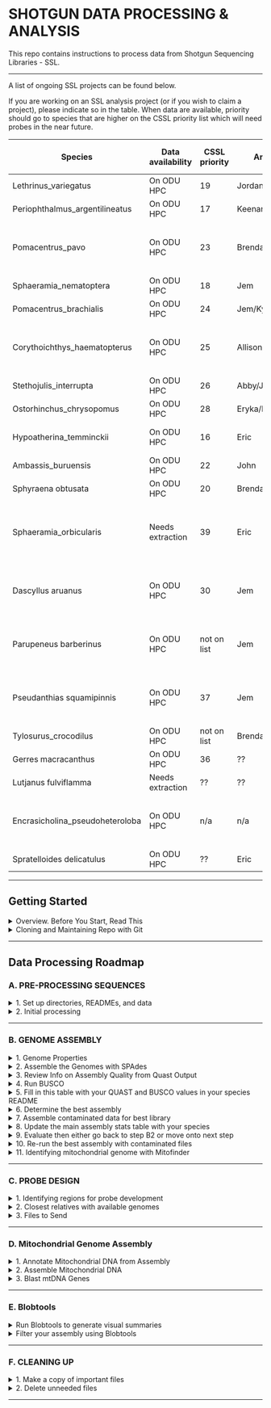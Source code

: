 # SHOTGUN DATA PROCESSING & ANALYSIS

This repo contains instructions to process data from Shotgun Sequencing Libraries - SSL. 

---

A list of ongoing SSL projects can be found below. 

If you are working on an SSL analysis project (or if you wish to claim a project), please indicate so in the table. When data are available, priority should go to species that are higher on the CSSL priority list which will need probes in the near future.

|Species | Data availability | CSSL priority | Analysis lead | Analysis status / notes |
| --- | --- | --- | --- | --- |
|Lethrinus_variegatus | On ODU HPC | 19 | Jordan/Chris/Brendan | probe dev complete |
|Periophthalmus_argentilineatus | On ODU HPC | 17 | Keenan/Chris/Brendan | probe dev complete |
|Pomacentrus_pavo | On ODU HPC | 23 | Brendan | Assembly complete, John assigned to probe dev |
|Sphaeramia_nematoptera | On ODU HPC | 18 | Jem | Probe dev't complete |
|Pomacentrus_brachialis | On ODU HPC | 24 | Jem/Kyra | Probe dev't complete |
|Corythoichthys_haematopterus | On ODU HPC | 25 | Allison/John | Probe dev't complete - also have a Genbank genome |
|Stethojulis_interrupta | On ODU HPC | 26 |Abby/John | Probe dev't complete  |
|Ostorhinchus_chrysopomus | On ODU HPC | 28 | Eryka/Eric | Probe dev't complete  |
|Hypoatherina_temminckii | On ODU HPC | 16 | Eric | Probe development complete |
|Ambassis_buruensis | On ODU HPC | 22 | John | Probe dev't complete |
|Sphyraena obtusata | On ODU HPC | 20 | Brendan| Probe dev't complete |
|Sphaeramia_orbicularis | Needs extraction | 39 | Eric | Probe development planned using published reference |
|Dascyllus aruanus | On ODU HPC | 30 | Jem | Genome Assembly - Assembling contam best lib|
|Parupeneus barberinus | On ODU HPC | not on list | Jem | Genome Assembly - Assembling contam best lib|
|Pseudanthias squamipinnis | On ODU HPC | 37 | Jem | Genome Assembly - Assembling contam best lib|
|Tylosurus_crocodilus | On ODU HPC | not on list | Brendan | Data on HPC |
|Gerres macracanthus | On ODU HPC | 36 | ?? | Data on HPC |
|Lutjanus fulviflamma | Needs extraction | ?? | ?? | For UP Mindanao |
|Encrasicholina_pseudoheteroloba | On ODU HPC | n/a | n/a | Sequencing data weird - dropping from priority list  |
|Spratelloides delicatulus | On ODU HPC | ?? | Eric | Originally a RAD species | 

---

## Getting Started

<details><summary>Overview. Before You Start, Read This</summary>
<p>

## Overview. Before You Start, Read This
The purpose of this repo ("the SSL repo") is to document the processing and analysis of all `Shotgun Sequencing Libraries - SSL data`.  All work is performed for the [Philippines PIRE Project - PPP](https://github.com/philippinespire), [NSF Award #1743711](https://www.nsf.gov/awardsearch/showAward?AWD_ID=1743711).
	
The two main objectives of `the SSL repo` is to generate a *de novo* genome assembly using `SPAdes`, and to use this assembly to design regions for probe development which themselves will be used to "capture" targeted regions from all populations. The SSL assembles can then be used as a reference in the [Capture Shotgun Sequencing Libraries- CSSL repo](https://github.com/philippinespire/pire_cssl_data_processing) or the [Low Coverage Whole Genome Sequencing - lcWGS repo](https://github.com/philippinespire/pire_lcwgs_data_processing). If you will be using only lcWGS data for your species, you can skip the probe design, section C, but do not skip the cleanning up, section, D.

SSL, CSSL and lcWGS pipelines use scripts from the [Pre-Processing PIRE Data](https://github.com/philippinespire/pire_fq_gz_processing) repo at the beginning of files processing. 

Each species will get it's own directory within this repo.  Try to avoid putting dirs inside dirs inside dirs. 

The Sgr dir will serve as the example to follow in terms of both directory structure and documentation of progress in `README.md`.

If this is your first time working on wahab/turing or want to check out some tips see the [Working on ODU's HPC repo](https://github.com/philippinespire/denovo_genome_assembly/tree/main/working_in_Turing-Wahab)

Contact Dr. Eric Garcia for questions or if you are having issues running scripts (e1garcia@odu.edu)

---

</p>
</details>


<details><summary>Cloning and Maintaining Repo with Git</summary>
<p>

	
## Use Git/GitHub to Track Progress and Clone the SSL repo

To process a species, begin by cloning this repo to your working dir. I recommend setting up a `shotgun_PIRE` sub-dir in your home dir if you have not done something similar already

Example: `/home/youruserID/shotgun_PIRE/`

Clone this repo
```
cd ~ 	# this will take you to your home dir
cd shotgun_PIRE
git clone https://github.com/philippinespire/pire_ssl_data_processing.git
```

The data will be processed and analyzed in the repo.  There is a `.gitignore` file that lists files and directories to be ignored by git.  It includes large files that git cannot handle (fq.gz, bam, etc) and other repos that might be downloaded into this repo. 
For example, the BUSCO outdir contains several large files that will cause problems for git so `busco_*/` occurs in  `.gitignore` so that it is not uploaded to github in this repo.

Because large data files will not be saved to github, they will reside in an individual's copy of the repo or somewhere on the HPC. You should provide paths (absolute/full paths are probably best) or info that make it clear where the files reside. Most of these large intermediate files should be deleted once it is confirmed that they worked. For example, we don't ultimately need the intermediate files produced by fastp, clumpify, fastq_screen. This can also be accomplished in the cleaning step at the end of this repo.

---

## Maintaining Git Repo

You must pull down the latest version of the repo every time you sit down to work and push the changes you made every time you walk away from the terminal.  The following order of operations when you sync the repo will minimize problems.

From your species directory, execute these commands manually or run the `runGit.sh` script (see bellow) 
```
git pull
git add --all
git commit -m "$1"
git push -u origin main
```

This code has been compiled into the script `runGIT.bash` thus you can just run this script BEFORE and AFTER you do anything in your species repo.
You will need to provide the message of your commit in the command line. Example:
```sh
bash ../runGIT.bash "initiated Sgr repo"
```
You will need to enter your git credentials multiple times each time you run this script

If you should be met with a conflict screen, you are in the `vim` editor.  You can look up instructions on how to interface with it. I typically do the following:

* press the "control key" together with "c"
* then type the following
  `:quit!`
 
If you had to delete files for whatever reason, 
these deletions occurred in your local directory but these files will remain in the git memory if they had already entered the system.

If you are in this situation, run these git commands manually, AFTER running the runGIT.bash as describe above.

`add -u` will stage your deleted files, then you can commit and push

Run this from the directory where you deleted files:
```sh
git add -u .
git commit -m "update deletions"
git push -u origin main
```

</p>
</details>

___

## Data Processing Roadmap

### A. PRE-PROCESSING SEQUENCES

<details><summary>1. Set up directories, READMEs, and data</summary>
<p>

**Directories**

Create your `species dir` and subdirs `logs` and `fq_raw` if they don't already exit

```sh
cd /home/e1garcia/shotgun_PIRE/pire_ssl_data_processing
mkdir <your_species> 
mkdir <your_species>/logs
mkdir <your_species>/fq_raw
```

*Note: Most species will have "fq_raw" instead of "fq_raw" as this was the origial way we were naming the initial raw directory. Since then, we changed into fq_raw to be consistent with the other repos of the PPP-Pipeline.*
	
**Species README**

Create a README for your species, place it inside your main species directory (/home/e1garcia/shotgun_PIRE/pire_ssl_data_processing/<your_species>/), and document **ALL work done** in it (starting with setting up your directories, above). 

You can use the:

* [species_README_example.md](https://github.com/philippinespire/pire_ssl_data_processing/blob/main/species_README_example.md) as a template and just change/fill in info for your species. This follows the current SSL setup.

If you'd like to use the `species_README_example.md`
```
cp /home/e1garcia/shotgun_PIRE/pire_ssl_data_processing/species_README_example.md /home/e1garcia/shotgun_PIRE/pire_ssl_data_processing/<your_species>/
cd /home/e1garcia/shotgun_PIRE/pire_ssl_data_processing/<your_species>/
rm species_README_example.md README.md
```

* or you can copy a README from another species that has already been processed and replace the information pertaining to your species. 

**Data**

Data files are sent first to TAMUCC. There are two ways to get these data into ODU. 
	
1. Copy or transfer data to ODU by scp or other protocol *(can take several hours)*

```sh
scp <source of files> <your_species>/fq_raw  # scp | cp | mv
```	
	
This was the original way we were using to transfer data from the beginning of the project till 2023, when we switched to downloading data with wget instead. So, if you are looking for data originated before 2023, these are likely already transferred to the species directory within SSL or in the RC (the deep freezer). Check if you already have directories for your species in the SSL and if this has the sub-directory `fq_raw` with your raw data in it. Alternatively, your data might had been transferred to RC. Check if there is any data for your species there.

```sh
cd /RC/group/rc_carpenterlab_ngs/shotgun_PIRE/pire_ssl_data_processing/
ls
```
*Note: The RC might only be available in the login node. So, if you already did `salloc` into a computing node and can't access the RC, type `exit` to go back to the login node and try again.*

2. Download data from TAMUCC Grid to ODU with `gridDownloader.sh`

After 2023, TAMUCC started placing data files in the "Grid" so they could be downloaded in parallel (making the transfer of data MUCH FASTER). So, if your data is recently new and it is not at ODU yet, it is probably ready for you at the Grid. 

Instructions on using `gridDownloader.sh` can be found at the [pire_fq_gz_processing](https://github.com/philippinespire/pire_fq_gz_processing) repo under "1. Download your data from the TAMUCC grid"

**Check your Data!!!**
	
Check your raw files: given that we use paired-end sequencing, you should have one pair of files (1 forward and 1 reverse) per library. This  means that you should have the same number of forward (1.fq.gz or f.fq.gz) and reverse sequence files (2.fq.gz or r.fq.gz).
If you don't have equal numbers for forward and reverse files, check with whoever provided the data to make sure there was no issues while transferring.

You will likely get 2 or 3 libraries (4 or 6 files total). Sgr example:
```sh
ls -l /home/e1garcia/shotgun_PIRE/pire_ssl_data_processing/spratelloides_gracilis/fq_raw

-rwxrwx--- 1 e1garcia carpenter         248 Jul 27 12:37 README
-rwxrwx--- 1 e1garcia carpenter 15652747635 Jul 22 17:19 SgC0072B_CKDL210013395-1a-5UDI294-AK7096_HF33GDSX2_L4_1.fq.gz
-rwxrwx--- 1 e1garcia carpenter 16902243089 Jul 22 17:27 SgC0072B_CKDL210013395-1a-5UDI294-AK7096_HF33GDSX2_L4_2.fq.gz
-rwxrwx--- 1 e1garcia carpenter 13765701672 Jul 22 17:32 SgC0072C_CKDL210013395-1a-AK9146-7UDI286_HF33GDSX2_L4_1.fq.gz
-rwxrwx--- 1 e1garcia carpenter 14786676970 Jul 22 17:39 SgC0072C_CKDL210013395-1a-AK9146-7UDI286_HF33GDSX2_L4_2.fq.gz
-rwxrwx--- 1 e1garcia carpenter 16465437932 Jul 22 17:46 SgC0072D_CKDL210013395-1a-AK5577-AK7533_HF33GDSX2_L4_1.fq.gz
-rwxrwx--- 1 e1garcia carpenter 17698149145 Jul 22 17:54 SgC0072D_CKDL210013395-1a-AK5577-AK7533_HF33GDSX2_L4_2.fq.gz
```

**Make a copy of your raw data in the RC**
	
Now that you have your data, make a copy of your raw files in the long-term carpenter RC dir **ONLY** if one doesn't exits already (if you copied your data from the RC, a long-term copy already exists)

*The RC drive might only be available from the login node (you won't find it after getting a working node, i.e. `salloc`). If you already `salloc` and can't find the RC, type `exit` and try again*
```sh
# go to the carpenter RC
cd /RC/group/rc_carpenterlab_ngs/shotgun_PIRE/pire_ssl_data_processing/

# check that your species does not have a directory already:
ls

# if no, make one for your species
mkdir <your_species>
mkdir <your_species>/fq_raw

#now copy your files in parallel
module load parallel
ls /home/e1garcia/shotgun_PIRE/pire_ssl_data_processing/<your_species>/fq_raw/* | parallel --no-notice -kj 8 cp {} . &
```
 
Putting the `&` at the end, sends the job to the background. Use `jobs` to see it
```
# check that your job is working with
jobs

# if you need to cancel (i.e. your ls was wrong). Use fg to go to the foreground
fg

# Now you should blinking indicating that the jobs is happenning. To cancel press together the control key and c 
# you can send the job to the background again with "bg"
#bg
```

**Create a README for your download**
	
Now create a `README` in the `fq_raw` dir with the full path to the original copies of the raw files and necessary decoding info to find out from which individual(s) these sequence files came from.

This information is usually provided by Sharon Magnuson in species [slack](https://app.slack.com/client/TMJJ06SH0/CMPKY5C81/thread/CQ9GAAYGY-1627263374.002300) channel

```sh
# Sgr Example:
cd spratelloides_gracilis/fq_raw
nano README.md
***
RC to e1garcia
scp <source of files> /home/e1garcia/shotgun_PIRE/pire_ssl_data_processing/spratelloides_gracilis/fq

All 3 library sets are from the same individual: Sgr-CMvi_007_Ex1
```

*I like to update my git repo regularly, especially before and after lengthy steps. This keeps a nice record of the commits and prevents loss of data/effor. Feel free to repeat this at any step*

```sh
bash ../../runGIT.bash "README of raw data"
```

***You are ready to start processing files***


</p>
</details>

<details><summary>2. Initial processing</summary>
<p>

Complete the pre-processing of your files following the [pire_fq_gz_processing](https://github.com/philippinespire/pire_fq_gz_processing) repo, then return here
* This includes running FASTQC, FASTP1, CLUMPIFY, FASTP2, FASTQ SCREEN, and file repair scripts from the pre-processing repo

After this step you should `salloc` into a computing node eveytime you will be working in your species.

</p>
</details>

---

### B. GENOME ASSEMBLY
	
<details><summary>1. Genome Properties</summary>
<p>

In this step, we look for genome size in related literature as a reference, but ultimately use Jellyfish and Genomescope to estimate genome size from our SSL data. We will use Jellyfish and GenomeScope results even if there is an available estimate as these 2 provide a more precise estimates than older methods and provide an estimate of heterozygosity.  Jellyfish estimates are also used for consistency across species assembled in the PIRE Project and to get around potential cases where published individuals or even PIRE species may have been morphologically misidentified.

##### 1a. Fetch the genome properties for your species from existing literature
* From the literature or other sources
	* [genomesize.com](https://www.genomesize.com/)
	* search the literature
* After searching, estimate properties with `jellyfish` and `genomescope`

##### 1b. **Execute [runJellyfish.sbatch](https://github.com/philippinespire/pire_ssl_data_processing/blob/main/scripts/runJellyfish.sbatch) using decontaminated, re-paired files**
```sh
#sbatch runJellyfish.sbatch <Species 3-letter ID> <indir>
sbatch /home/e1garcia/shotgun_PIRE/pire_ssl_data_processing/scripts/runJellyfish.sbatch "Sgr" "fq_fp1_clmp_fp2_fqscrn_rprd"
```

Jellyfish will create a histogram file (.hito) with kmer frequencies. 

##### 1c. ** Download this file into your local computer and upload it in [GenomeScope v1.0](http://qb.cshl.edu/genomescope/) and [Genomescope v2.0](http://qb.cshl.edu/genomescope/genomescope2.0/)**
* Add a proper description to both of your runs. Example "Sgr_fq_fp1_clmp_fp2_fqscrn_rprd_jfsh"
* For version 1, Adjust the read length to that of in the Fastp2 trimming, 140 (unless you had to modify this in Fastp2)
* Leave all other parameters with default settings for both versions. 
* Submit (takes only few minutes)

**Ispect the GenomeScope plots**
Most of the time v1-2 perform very similar. However, sometimes the two reports give contrasting values such as very different genome sizes or unrealistic estimates of heterozygosity. For example:
* In Sob, the [Sob_GenScp_v1](http://qb.cshl.edu/genomescope/analysis.php?code=zQRfOkSqbDYAGYJrs7Ee) report estimates a genome of 532 Mbp and 0.965 for H. On the other hand,  [Sob_GenScp_v2](http://qb.cshl.edu/genomescope/genomescope2.0/analysis.php?code=5vZKBtdSgiAyFvzIusxT) reports a genome size of 259 Mbp (which is small for a fish) and it actually fails to estimate heterozygosity. Thus, version 1 was used for Sob. 
* In Hte, the [Hte_GenScp_v1](http://qb.cshl.edu/genomescope/analysis.php?code=tHzBW2RjBK00gQMUSfl4) appears to have no red flags with a genome size of 846 Mbp and 0.49 for H but inspecting the first graph, you can see that the "unique sequence" line behaves differently from the others. In contrast, [Hte_GenScp_v2](http://qb.cshl.edu/genomescope/genomescope2.0/analysis.php?code=8eVzhAQ8zSenObScLMGC) restores a tight relationship between lines with no red flags in estimates either (H=2.1, GenSize= 457 Mbp)

Read Brendan's tips for interpreting the plots [here](https://github.com/philippinespire/denovo_genome_assembly/blob/main/jellyfish/JellyfishGenomescope_procedure.md) (number 2 in that page) and then assess your own plots.

 
##### 1d. **Complete the following table in your Species README. You can copy and paste this table straight into your README (no need to enclose it with quotes, i.e. a code block) and just substitute values.**
```sh
Genome stats for <your_species> from Jellyfish/GenomeScope v1.0 and v2.0, k=21 for both versions

version    |stat    |min    |max
------  |------ |------ |------
1  |Heterozygosity  |1.32565%       |1.34149%
2  |Heterozygosity  |1.32975%       |1.35795%
1  |Genome Haploid Length   |693,553,516 bp |695,211,827 bp
2  |Genome Haploid Length   |851,426,393 bp |853,706,410 bp
1  |Model Fit       |97.6162%       |98.7154%
2  |Model Fit       |65.11692%       |96.0314%
```
Provide a link to both reports in your README. See other species READMEs for examples.

##### 1e. **Inspect your table and reports for red flags and choose a genome scope version.**
* In your table, check the heterozygosity (values around 1% are common) and check for good model fit (>90%) in the max values (sometimes the min value might have a low fit but th$
* In your reports, check for a tight relationship between the "observed", "full model" and "unique sequences" lines in the first graph.

If values in your table are relative similar for v1 and v2 and you found no red flags in reports, then use v2 estimates.

**Please use the "Genome Haploid Length" max value rounded up or down to the nearest million.** In the above example, this number is 853706410 for v2. Thus, 854000000 will be used in following steps

**Note in your README the following:**
1. The source (genomesize.com, Jellyfish adn GenomeScope version, or some publication, etc) and
2. Genome size (if you used Jellyfish, note the GenomeScope version and round up or down the genome size estimate to the nearest million bp. You will use this info later

</p>
</details>

<details><summary>2. Assemble the Genomes with SPAdes</summary>
<p>

Congrats! You are now ready to assemble the genome of your species!

After de novo assembler comparisons, we decided to move forward using SPADES (isolate and covcutoff flags off). 
For the most part, we obtained better assemblies using single libraries (a library consists of one forward *r1.fq.gz and reverse file *r2.fq.gz) but in few instances using all the libraries was better.
In addition, we also noted that assembling contaminated data (i.e. files in the `fq_fp1_clmp_fp2` dir)  produced better results for mtDNA (mt = mitochondrial) and decontaminated (i.e. files in the `fq_fp1_clmp_fp2_fqscrn_repaired` dir) was better for nDNA (n=nuclear). 

Thus, use the decontaminated files to run one assembly for each of your libraries independently and then one combining all. Then, you will assess which of these worked the best (with BUSCO and QUAST) and run one more assembly for the best assembly but wit the contaminated files. 

2a. **You need to be in `turing.hpc.odu.edu` for this step.** SPAdes requires high memory nodes (only avail in Turing)

```bash
#from wahab.hpc.odu.edu
exit
ssh username@turing.hpc.odu.edu
```

2b. **Get the genome size of your species, or Jellyfish estimate, in bp from the previous step**
 

We produced 3 libraries (from the same individual) for the last 5 spp with ssl data resulting in 3 sets of files. Sgr example:
```bash
ls /home/e1garcia/shotgun_PIRE/pire_ssl_data_processing/spratelloides_gracilis/fq

SgC0072B_CKDL210013395-1a-5UDI294-AK7096_HF33GDSX2_L4_1.fq.gz
SgC0072B_CKDL210013395-1a-5UDI294-AK7096_HF33GDSX2_L4_2.fq.gz
SgC0072C_CKDL210013395-1a-AK9146-7UDI286_HF33GDSX2_L4_1.fq.gz
SgC0072C_CKDL210013395-1a-AK9146-7UDI286_HF33GDSX2_L4_2.fq.gz
SgC0072D_CKDL210013395-1a-AK5577-AK7533_HF33GDSX2_L4_1.fq.gz
SgC0072D_CKDL210013395-1a-AK5577-AK7533_HF33GDSX2_L4_2.fq.gz
```
Yet, every now and then one library can fail and you might end up with only 2 sets of files. 
Thus, the following SPAdes script is optimized to run the first 3 libraries independently and 2 or 3 libraries together for your "all" assembly.
. 
Note: If your species has 4 or more libraries, you will need to modify the script to run the 4th,5th,.. library and so on (you'll only need to add the necessary libraries to the SPAdes command)
No changes necessary for running the first, second, third, or all the libraries together (if you have 2 or 3 libraries only).  

**Use the decontaminated files to run one assembly for each of your libraries independently and then one combining all**

**Execute [runSPADEShimem_R1R2_noisolate.sbatch](https://github.com/philippinespire/pire_ssl_data_processing/blob/main/scripts/runSPADEShimem_R1R2_noisolate.sbatch). Example using the 1st library***

```bash
#runSPADEShimem_R1R2_noisolate.sbatch <your user ID> <3-letter species ID> <library: all_2libs | all_3libs | 1 | 2 | 3> <contam | decontam> <genome size in bp> <species dir> <fq data dir>
# do not use trailing / in paths. Example running contaminated data:
sbatch /home/e1garcia/shotgun_PIRE/pire_ssl_data_processing/scripts/runSPADEShimem_R1R2_noisolate.sbatch "e1garcia" "Sgr" "1" "decontam" "854000000" "/home/e1garcia/shotgun_PIRE/pire_ssl_data_processing/spratelloides_gracilis" "fq_fp1_clmp_fp2_fqscrn_rprd"
```

Run 2 more assemblies with the contaminated data for the second and  third library by replacing the "1", with "2" and  "3". 
Then, check the number of libraries you have and run a job combining all libraries together by choosing the appropriate "all_2libs" or "all_3libs" from the library options.

---

#### SPAdes **continue** option

Did your assembly failed after it was running correctly? Sometimes the assembly process will quit after sometime of running most likely due to lack of memory. One of the most useful options of SPAdes is the `continue` flag which basically recognizes where your assembly left off and restarts the process in the same spot again saving you hours or days of work. This will only help you if SPAdes was already running successfully. So if your assembly failed withing minutes, there is probably a problem with the run and `continue` will just fail too. Check the out files first. If it failed after several hours or days, continue might be your best friend here. 

I have already built in the continue option within the [runSPADEShimem_R1R2_noisolate.sbatch](https://github.com/philippinespire/pire_ssl_data_processing/blob/main/scripts/runSPADEShimem_R1R2_noisolate.sbatch) script. To run, first move inside the directory of the assembly that failed and then execute the same command but changing the specified library for "continue".

In the above example, I would have changed the "1" for "continue":
```
cd SPAdes_assembly_that_failed

#Execute
sbatch /home/e1garcia/shotgun_PIRE/pire_ssl_data_processing/scripts/runSPADEShimem_R1R2_noisolate.sbatch "e1garcia" "Sgr" "continue" "decontam" "854000000" "/home/e1garcia/shotgun_PIRE/pire_ssl_data_processing/spratelloides_gracilis" "fq_fp1_clmp_fp2_fqscrn_rprd"
```

Check that `continue` is working by watching that your jobs is running and checking that SPAdes is writing more output into your out file.

---

</p>
</details>

<details><summary>3. Review Info on Assembly Quality from Quast Output</summary>
<p>

`QUAST` was automatically ran by the SPAdes script. Look for the `quast_results` dir and for each of your assemblies note the: 
1. Number of contigs in assembly (this is the last contig column in quast report with the name "# contigs")
2. the size of the largest contig
3. total length of assembly
4. N50
5. L50 

*Tip: you can align the columns of any .tsv for easy viewing with the command `column` in bash. Example:
```sh
bash
cat quast-reports/quast-report_scaffolds_Sgr_spades_contam_R1R2_21-99_isolate-off.tsv | column -ts $'\t' | less -S
```

Enter your stats in the table below

</p>
</details>

<details><summary>4. Run BUSCO</summary>
<p>

Those are basic assembly statistics but we still need to run BUSCO to know how many expected (i.e. highly conserved) genes were recovered by the assembly. 

**Execute [runBUCSO.sh](https://github.com/philippinespire/pire_ssl_data_processing/blob/main/scripts/runBUSCO.sh) on the `contigs` and `scaffolds` files for each assembly**

```bash
#runBUSCO.sh <species dir> <SPAdes dir> <contigs | scaffolds>
# do not use trailing / in paths. Example using contigs:
sbatch /home/e1garcia/shotgun_PIRE/pire_ssl_data_processing/scripts/runBUSCO.sh "/home/e1garcia/shotgun_PIRE/pire_ssl_data_processing/spratelloides_gracilis" "SPAdes_decontam_R1R2_noIsolate" "contigs"
```

Repeat the command using scaffolds.

`runBUSCO.sh` will generate a new dir per run. Look for the `short_summary.txt` file and note the percentage of `Complete and single-copy BUSCOs (S)` genes

</p>
</details>

<details><summary>5. Fill in this table with your QUAST and BUSCO values in your species README</summary>
<p>

Few notes:

* Library name can be obtained from file names
* covcutoff is "off" as a default in this pipeline. This is "on" only if you ran an extra assembly with ""contam_covAUTO" trying to improve busco values
* No. of contigs is the last contig column in quast report with the name "# contigs"
* % Genome size completeness = "Total length"/genome size(or rounded genome max value) *100
* **For QUAST, only report the row for the actual assembly (i.e. report "scaffolds" not "scaffolds_broken"**
* **For BUSCO, only report the "Complete and single-copy BUSCOs (S)"

```sh
Species    |Library    |DataType    |SCAFIG    |covcutoff    |genome scope v.    |contigs >50,000bp    |Largest contig    |Total length    |% Genome size completeness    |N50    |L50    |Ns per 100 kbp    |BUSCO single copy
------  |------  |------ |------ |------ |------  |------ |------ |------ |------ |------  |------ |------ |------ 
Sgr  |allLibs  |contam       |contigs       |off       |1       |2253577  |309779       |489995603       |70.5%       |5515       |28571       |0       |29.9%
Sgr  |allLibs  |contam       |scaffolds       |off       |1       |2237565  |309779       |517068774       |74.5%       |5806       |28041       |147.59       |29.9%
Sgr  |SgC0072B  |contam       |contgs       |off       |2       |82681  |68606       |441333876       |51.7%       |5405       |26613       |0   |29.2%
Sgr  |SgC0072B  |contam       |scaffolds       |off       |2       |84110  |68606       |460942092       |54%       |5587       |26490       |147.59   |31.3%
Sgr  |SgC0072C  |contam       |contgs       |off       |2       |85876  |105644       |531350946       |62.2%       |6617       |24450       |0   |37.9%
Sgr  |SgC0072C  |contam       |scaffolds       |off       |2       |85997  |105644       |536156621       |62.8%       |6686      |24304       |14.73   |38.4%
Sgr  |SgC0072D  |contam       |contgs       |off       |2       |83191  |68563       |441118097       |51.7%       |5352      |26844       |0   |29.7%
Sgr  |SgC0072D  |contam       |scaffolds       |off       |2       |84615  |120121       |462780087       |54.2%       |5570      |26612       |167.75   |31.5%
Sgr  |SgC0072C  |decontam       |contgs       |off       |2       |69371  |103720       |395865756       |46.6%       |5946     |21196       |0   |32.2%
Sgr  |SgC0072C  |decontam       |scaffolds       |off     |2       |69932  |103720       |406306057       |47.6%       |6080      |21004       |42.77   |33.2%
```

</p>
</details>

<details><summary>6. Determine the best assembly</summary>
<p>

We assess quality across multiple metrics since we don't use a golden rule/metric for determining the best assembly. 
Often, it is clear that single library is relatively better than the others as it would have better results across metrics. Yet, sometimes this is not so clear as different assemblies might be better in different metrics. Use the following table to help you decide:

Importance    |Metric    |Direction    |Description
------  |------  |------ |------ 
1st  |BUSCO  | Bigger is better  | % of expected genes observed in your assembly
2nd  |N50  |Bigger is better  | Length of the smaller contig from the set of contigs needed to reach half of your assembly
3rd  |Genome size completeness  |Bigger is better  |Length of assembly divided by estimated genome length
4th  |L50  | Smaller is better  | Number of contigs needed to reach half of your assembly
5th  |Largest contig  |Bigger is better  | Length of largest contig
 
If you are still undecided on which is the best assembly, post the best candidates on the species slack channel and ask for opinions

</p>
</details>

<details><summary>7. Assemble contaminated data for best library</summary>
<p>

```bash
#runSPADEShimem_R1R2_noisolate.sbatch <your user ID> <3-letter species ID> <library: all_2libs | all_3libs | 1 | 2 | 3> <contam | decontam> <genome size in bp> <species dir>
# do not use trailing / in paths. Example running contaminated data:
sbatch /home/e1garcia/shotgun_PIRE/pire_ssl_data_processing/scripts/runSPADEShimem_R1R2_noisolate.sbatch "e1garcia" "Sgr" "1" "contam" "854000000" "/home/e1garcia/shotgun_PIRE/pire_ssl_data_processing/spratelloides_gracilis"
```

</p>
</details>

<details><summary>8. Update the main assembly stats table with your species</summary>
<p>

Add a new record for your species/assembly to the [best_ssl_assembly_per_sp.tsv](https://github.com/philippinespire/pire_ssl_data_processing/blob/main/best_ssl_assembly_per_sp.tsv) file

Please note that you cannot paste a tab in nano as it interprets tabs as spaces. This means that you will have to manually enter each column one by one, or copy and paste multiple columns but then change the spaces by a single column to restore the tsv format.

Once done, push your changes to GitHub and confirm the that tsv format is correct by opening the [best_ssl_assembly_per_sp.tsv](https://github.com/philippinespire/pire_ssl_data_processing/blob/main/best_ssl_assembly_per_sp.tsv) that your browser is displaying code but a nice looking table (aligned columns, etc). 

```sh
# add your info in a new row
nano ../best_ssl_assembly_per_sp.tsv
```

Next, you need to determine the best assembly to use the decontaminated data. Go on and complete step 9 (below) and come back here after.

</p>
</details>

<details><summary>9. Evaluate then either go back to step B2 or  move onto next step</summary>
<p>

Assuming you have completed step 8, you now know what library(ies) produced the best assembly. Compare your BUSCO values with that other species (for example, you can check the ["best assembly table"](https://github.com/philippinespire/pire_ssl_data_processing/blob/main/best_ssl_assembly_per_sp.tsv).
If BUSCO values are too low, it might be worth trying the `covcutoff auto` (by changing the datatype variable from "decontam" to "decontam_covAUTO")

Example:
```bash
sbatch /home/e1garcia/shotgun_PIRE/pire_ssl_data_processing/scripts/runSPADEShimem_R1R2_noisolate.sbatch "e1garcia" "Sgr" "1" "decontam_covAUTO" "854000000" "/home/e1garcia/shotgun_PIRE/pire_ssl_data_processing/spratelloides_gracilis"
```

</p>
</details>

<details><summary>10. Re-run the best assembly with contaminated files</summary>
<p>

Assemblies made with contaminated files have shown better results when searching for mitochondrial DNA (Step 11)

Run one more assembly using the decontaminated data from the same library(or all together) that produced the best assembly (with or without the covcutoff flag). Sgr example:
```bash
sbatch /home/e1garcia/shotgun_PIRE/pire_ssl_data_processing/scripts/runSPADEShimem_R1R2_noisolate.sbatch "e1garcia" "Sgr" "3" "decontam" "854000000" "/home/e1garcia/shotgun_PIRE/pire_ssl_data_processing/spratelloides_gracilis"
```

</p>
</details>

<details><summary>11. Identifying mitochondrial genome with Mitofinder</summary>
<p>

One of the contigs in your assembled genome will probably be the mitochondrial genome (sequenced at high depth). Identifying this contig can be useful for confirming species identity.

You can run Mitofinder on the best contam assembly to find and annotate the mitochondrial genome. Use the following script, substituting particulars for your species in the arguments:

sbatch /home/e1garcia/shotgun_PIRE/pire_ssl_data_processing/scripts/run_mitofinder_ssl.sbatch [assembly dir] [species code] [SPAdes directory] [family]

Note that if you are assembling a genome for a species from a family that we have not run through SSL yet, you may have to add a mitochondrion from that family to the reference panel. An example for Parupeneus (Mullidae):

* Go to [NCBI](https://www.ncbi.nlm.nih.gov/genbank/) and search for full mitochondrial genome sequences from your species' family. For "Mullidae mitochondrion" there are multiple hits, you can just click on the first (Parupeneus indicus - close enough!) to go to the sequence record.
* Download to your local computer - in the upper right part of the screen click on "Send to", then click "Complete Record", for Choose Destination click "File", and then make sure the format "Genbank" is chosen, then click on "Create file".
* This will download to your computer as a file called "sequence.gb" - rename with the correct family ("Mullidae.gb").
* 

Check the outputs - the complete mitochondrial genome should have 15 genes and very high depth of coverage (you may have some pseudo-mitochondrial genes or genomes with fewer genes). For species identification, find the COX1 sequence and run a [BLAST](https://blast.ncbi.nlm.nih.gov/Blast.cgi?PROGRAM=blastn&PAGE_TYPE=BlastSearch&LINK_LOC=blasthome) search. If there are no close matches it may be helpful to try [BOLD}(https://www.boldsystems.org/) or private sequence repositories.


</p>
</details>

---
	
### C. PROBE DESIGN

<details><summary>1. Identifying regions for probe development</summary>
<p>

**Summary:**

In this section you will identify contigs and regions within contigs to be used as candidate regions to develop the probes from.

Among other output, you will create the following 4 files:
1. *.fasta.masked: The masked fasta file 
2. *.fasta.out.gff: The gff file created from repeat masking (identifies regions of genome that were masked)
3. *_augustus.gff: The gff file created from gene prediction (identifies putative coding regions)
4. *_per10000_all.bed: The bed file with target regions (1 set of 2 probes per target region).

This instructions have been modified from Rene's [de novo assembly probe repo](https://github.com/philippinespire/denovo_genome_assembly/tree/main/WGprobe_creation) 
to best fit this repo

**1. Identifying regions for probe development**

From your species directory, make a new dir for the probe design
```sh
mkdir probe_design
```

Copy necessary scripts and the best assembly (i.e. scaffolds.fasta from contaminated data of best assembly) into the probe_design dir (you had already selected the best assembly previously to run the decontaminated data) 

Example:
```sh
cp ../scripts/WGprobe_annotation.sb probe_design
cp ../scripts/WGprobe_bedcreation.sb probe_design
cp SPAdes_SgC0072C_contam_R1R2_noIsolate/scaffolds.fasta probe_design
```

Rename the assembly to reflect the species and parameters used. Format to follows:

(3-letter species code)"_""scaffolds""_"(usedLibrary)"_"(cotam|decontam)"_""R1R2_noIsolate""_"(other treatments, if any).fasta

Example: Sgr_scaffolds_SgC0072C_contam_R1R2_noIsolate.fasta


NOTE: Make sure to use the .fasta extension as the script will be looking for this!

To get this info, I usually copy and paste the parameter info from the busco directory:
```sh
# list the busco dirs
ls -d busco_*
# identify the busco dir of the best assembly, copy the treatments (starting with the library)
# Example,the busco dir for the best assembly for Sgr is `busco_scaffolds_results-SPAdes_SgC0072C_contam_R1R2_noIsolate`
# I then provide the species 3-letter code, scaffolds, and copy and paste the parameters from the busco dir after "SPAdes_" 
cd probe_design
mv scaffolds.fasta Sgr_scaffolds_SgC0072C_contam_R1R2_noIsolate.fasta
```

Execute the first script. Example for Sgr:
```sh
#WGprobe_annotation.sb <assembly name> 
sbatch WGprobe_annotation.sb "Sgr_scaffolds_SgC0072C_contam_R1R2_noIsolate.fasta"
```

This will create: 
1. a repeat-masked fasta and gff file (.fasta.masked & .fasta.out.gff)
2. a gff file with predicted gene regions (augustus.gff), and 
3. a sorted fasta index file that will act as a template for the .bed file (.fasta.masked.fai)

I have modified the bed script to set the upper limit automatically. The longest scaffold and upper limit will  printed in the out file after execution.


Execute the second script. Example for Sgr:
```sh
#WGprobe_annotation.sb <assembly name> 
sbatch WGprobe_bedcreation.sb "Sgr_scaffolds_SgC0072C_contam_R1R2_noIsolate.fasta"
```

This will create a .bed file that will be sent for probe creation.
 The bed file identifies 5,000 bp regions (spaced every 10,000 bp apart) in scaffolds > 10,000 bp long.


**Check Upper Limit**

Open your out file and check that the upper limit was set correctly. Record the longest contig, upper limit used in loop, and the number of identified regions and scaffolds  in your species README. 

The upper limit should be XX7500 (just under longest scaffold length). Ex: if longest scaffold is 88,888, then the upper limit should be 87,500; if longest scaffold is 87,499, then the upper limit should be 77,500.  

Sgr example:
```sh
cat BEDprobes-415039.out


The longest scaffold is 105644
The upper limit used in loop is 97500
A total of 13063 regions have been identified from 10259 scaffolds
```

Move out files into your species logs dir
```sh
mv *out ../logs
```

</p>
</details>

<details><summary>2. Closest relatives with available genomes</summary>
<p>

The last thing to do is to create a text file with links to available genomes from the 5 most closely-related species.

Most likely there won't be genomes available for your targeted species or even genus thus, the easiest way to search is probably to start with the family.
Go to the [NCBI Genome repository](https://www.ncbi.nlm.nih.gov/genome/) and search for the family of your species. If you get more than 5 genomes then search for the genus, but if  you don't, search higher classifications till you get them (i.e. order, class, etc)

Once you get at least 5 genomes, you'll need to figure out the phylogenetic relationships to lists the genomes in order from closest to farthest. 

Search for phylogenies specific to your group. 
I have uploaded the phylogenies from Betancur et al. BMC Evolutionary Biology (2017) 17:162 for [fish phyla](https://github.com/philippinespire/pire_ssl_data_processing/blob/main/scripts/Betancur2017_phyla.pdf)
 and [fish families](https://github.com/philippinespire/pire_ssl_data_processing/blob/main/scripts/Betancur2017_families.pdf)
 in the scripts repo for your convenience.
These are an excellent resource for high taxonomic groups but only a few species per family are represented. 
Thus, you should also search for phylogenies specific to your group. If these are not available, use Betancur 


Once your list is ready, create a file in your `probe_design` dir. Example for Sgr:
```sh
nano closest_relative_genomes_Spratelloides_gracilis.txt

1.- Clupea harengus
https://www.ncbi.nlm.nih.gov/genome/15477
2.- Sardina pilchardus
https://www.ncbi.nlm.nih.gov/genome/8239
3.- Tenualosa ilisha
https://www.ncbi.nlm.nih.gov/genome/12362
4.- Coilia nasus
https://www.ncbi.nlm.nih.gov/genome/2646
5.- Denticeps clupeoides
https://www.ncbi.nlm.nih.gov/genome/7889
```

</p>
</details>

<details><summary>3. Files to Send</summary>
<p>

Share the following files with Arbor Bio to aid in probe creation:

1. The repeat-masked fasta file (.fasta.masked)
2. The gff file with repeat-masked regions (.fasta.out.gff)
3. The gff file with predicted gene regions (.augustus.gff)
4. The bed file (.bed)
5. The text file with links to available genomes from the 5 most closely-related species.

Make a dir name "files_for_ArborSci" inside your probe_design dir and move these files there:
```sh
mkdir files_for_ArborSci
mv *.fasta.masked *.fasta.out.gff *.augustus.gff *bed closest* files_for_ArborSci
```

Finally, notify Eric by email (e1garcia@odu.edu)  saying that your files are ready and post a message in the slack species channel with the probe region and scaffold info (from your BEDprobe*out file), and the full path to your files. Sgr example:
```sh
Probe Design Files Ready

A total of 13063 regions have been identified from 10259 scaffolds. The longest scaffold is 105644. 

Files for Arbor Bio:
ls /home/e1garcia/shotgun_PIRE/pire_ssl_data_processing/spratelloides_gracilis/probe_design/files_for_ArborSci

Sgr_scaffolds_SgC0072C_contam_R1R2_noIsolate.fasta.augustus.gff
Sgr_scaffolds_SgC0072C_contam_R1R2_noIsolate.fasta.masked
Sgr_scaffolds_SgC0072C_contam_R1R2_noIsolate.fasta.out.gff
Sgr_scaffolds_SgC0072C_contam_R1R2_noIsolate_great10000_per10000_all.bed
closest_relative_genomes_Spratelloides_gracilis.txt
```

Eric will then share these with Arbor BioSciences.

#### **Finito!!!**

#### **Contrats! You have finished the ssl processing pipeline. Go ahead, give yourself a pat on the back!**

</p>
</details>

___

### D. Mitochondrial Genome Assembly

<details><summary>1. Annotate Mitochondrial DNA from Assembly </summary>
<p>

You can use mitofinder to annotate the mitochondrial contigs in the assembly you created above

```bash

```

---

<p>
</details>

<details><summary>2. Assemble Mitochondrial DNA </summary>
<p>

If the assembly is not yielding the mitochondrial DNA, you can use mitofinder de novo assemble it using `runMitofinder.bash`.

```bash

```

---

<p>
</details>

<details><summary>3. Blast mtDNA Genes </summary>
<p>

You should identify the taxon associated with you annotated mtDNA contigs. 

First, make a fasta:

```bash
grep -A1 "@" */*Final_Results/*contig_*_genes_NT.fasta | \
	sed -e "s/\-\-//" -e "s/^.*>/>/" \
	-e "s/^NoWGA.*contig/contig/" \
	-e "s/_genes_NT.fasta\-/\n/" \
	-e "s/\ncontig/contig/" | \
	awk '{if(substr($0,1,1)==">") {getline x; if(x!="") print $0 "_" x} else if($0!="") {print $0}}' | \
	less

```

---

<p>
</details>

___

### E. Blobtools

<details><summary> Run Blobtools to generate visual summaries </summary>
<p>

Before using your SSL genome for analyzing lcWGS data, it is probably a good idea to examine the genome for evidence of scaffolds with abnormally high or low GC content or depth of coverage. If there are a lot of these in your genome, you may want to filter them out as they might represent contamination. Blobtools can do this! 

See the [Blobtools repo](https://github.com/philippinespire/pire_assembler_comparison/tree/main/Blobtools) in the assembler comparison directory for a primer on how to run Blobtools on your best assembly.

Since BUSCO has already been run, you will only have to to run BLAST to get taxonomic hits for each scaffold and BWA (mapping the reads used to make your assembly to the final assembly) to get coverage for each scaffold.

After running BWA and BLAST you can generate a blobplot for the unfiltered assembly. An example from Goy is below.

```
salloc --ntasks=1 --job-name=blob
enable_lmod
module load container_env/0.1
module load busco/5.0.0
module load container_env blobtoolkit
bash
export SINGULARITY_BIND=/home/e1garcia
crun blobtools create \
    --fasta /home/e1garcia/shotgun_PIRE/pire_ssl_data_processing/gerres_oyena/SPAdes_GyC0881E_contam_R1R2_noIsolate/scaffolds.fasta \
    /home/e1garcia/shotgun_PIRE/pire_ssl_data_processing/gerres_oyena/blobtools/Goy_ssl_blobplot
crun blobtools add \
    --hits /home/e1garcia/shotgun_PIRE/pire_ssl_data_processing/gerres_oyena/blobtools/blastn.out  \
    --taxdump /home/e1garcia/shotgun_PIRE/denovo_genome_assembly/Blobtools/taxdump \
    --taxrule bestsumorder \
    /home/e1garcia/shotgun_PIRE/pire_ssl_data_processing/gerres_oyena/blobtools/Goy_ssl_blobplot
crun blobtools add \
    --busco /home/e1garcia/shotgun_PIRE/pire_ssl_data_processing/gerres_oyena/busco_scaffolds_results-SPAdes_GyC0881E_contam_R1R2_noIsolate/run_actinopterygii_odb10/full_table.tsv \
    /home/e1garcia/shotgun_PIRE/pire_ssl_data_processing/gerres_oyena/blobtools/Goy_ssl_blobplot
crun blobtools add \
    --cov /home/e1garcia/shotgun_PIRE/pire_ssl_data_processing/gerres_oyena/blobtools/Goy.sort.filt.bam \
    /home/e1garcia/shotgun_PIRE/pire_ssl_data_processing/gerres_oyena/blobtools/Goy_ssl_blobplot
```

<p>
</details>

<details><summary> Filter your assembly using Blobtools </summary>
<p>

After you have made a basic blobplot, you can calculate or estimate the average depth of coverage. Usually this will be depth of coverage for the largest scaffolds. This can be used to set thresholds for filtering your assembly by depth. Generally, we want to keep scaffolds that have >1/3 the average depth and <2x the average depth.

Check the -tail of the bestsumorder_phylum.json file to find which non-Chordate contaminants are present. Add those as a comma-separated list to the --param bestsumorder_phylum--Keys= command. No GC filter, just keep Chordata + no-hit, name by hits kept.

Here is an example for Goy:

```
crun blobtools filter \
    --param Goy.sort.filt_cov--Min=25 \
    --param Goy.sort.filt_cov--Max=140 \
    --param bestsumorder_phylum--Keys=Arthropoda,Cnidaria,Platyhelminthes,Pseudomonadota,Bryozoa,Bacteroidota,Annelida,Bacteria-undef,Mollusca,Actinomycetota,Oomycota,Verrucomicrobiota,Nematoda,Apicomplexa,Discosea,Ascomycota,Streptophyta,Rotifera,Duplornaviricota,Bacillota,Myxococcota,Chloroflexota,Microsporidia,Acidobacteriota,Basidiomycota \
    --output /home/e1garcia/shotgun_PIRE/pire_ssl_data_processing/gerres_oyena/blobtools/Goy_filtercov_keepChordatanohit_blobplot \
    --fasta /home/e1garcia/shotgun_PIRE/pire_ssl_data_processing/gerres_oyena/blobtools/Goy_scaffolds_GyC0881E_contam_R1R2_noIsolate.fasta \
    /home/e1garcia/shotgun_PIRE/pire_ssl_data_processing/gerres_oyena/blobtools/Goy_ssl_blobplot

# Default name is "[input prefix].filtered.fasta"... change to more descriptive name

mv Goy_scaffolds_GyC0881E_contam_R1R2_noIsolate.filtered.fasta Goy_scaffolds_filtcov_keepChordatanohit.fasta
```

After removing non-chordate contaminants, check bestsumorder_class.json from this filtering to find any non-Actinopteri contaminants. Add in a separate class filter command. No GC filter, just keep Actinopteri + no-hit, name by hits kept.

```
crun blobtools filter \
    --param Goy.sort.filt_cov--Min=25 \
    --param Goy.sort.filt_cov--Max=140 \
    --param bestsumorder_phylum--Keys=Arthropoda,Cnidaria,Platyhelminthes,Pseudomonadota,Bryozoa,Bacteroidota,Annelida,Bacteria-undef,Mollusca,Actinomycetota,Oomycota,Verrucomicrobiota,Nematoda,Apicomplexa,Discosea,Ascomycota,Streptophyta,Rotifera,Duplornaviricota,Bacillota,Myxococcota,Chloroflexota,Microsporidia,Acidobacteriota,Basidiomycota \
    --param bestsumorder_class--Keys=Chordata-undef,Amphibia,Cladistia,Mammalia,Insecta \
    --output /home/e1garcia/shotgun_PIRE/pire_ssl_data_processing/gerres_oyena/blobtools/Goy_filtercov_keepActinopterinohit_blobplot \
    --fasta /home/e1garcia/shotgun_PIRE/pire_ssl_data_processing/gerres_oyena/blobtools/Goy_scaffolds_GyC0881E_contam_R1R2_noIsolate.fasta \
    /home/e1garcia/shotgun_PIRE/pire_ssl_data_processing/gerres_oyena/blobtools/Goy_ssl_blobplot

# Default name is "[input prefix].filtered.fasta"... change to more descriptive name

mv Goy_scaffolds_GyC0881E_contam_R1R2_noIsolate.filtered.fasta Goy_scaffolds_filtcov_keepActinopterinohit.fasta
```

<p>
</details>


---

### F. CLEANING UP

<details><summary>1. Make a copy of important files</summary>
<p>
	
**Summary:**

The SSL pipeline creates multiple copies of your data in the form of intermediate files. Assuming that you have finished the pipeline
 (have checked your files and send probe info to Arbor Bio), it is now time to do some cleaning up

**1. Make a copy of important files**

First, document the size of directories and files before cleaning up and save this to a file name <your species 3-letter ID>_ssl_beforeDeleting_IntermFiles 

From your species dir:
```sh
du -h | sort -rh > <yourspecies>_ssl_beforeDeleting_IntermFiles
# Sgr example Sgr_ssl_beforeDeleting_IntermFiles
```

Then, make a copy of important files in the RC (usually only available in the login node):

1. raw sequence files (this should had been done already but check again)
2. "contaminated" files (fq_fp1_clmp_fp2)
3. "decontaminated" files (fq_fp1_clmp_fp2_fqscrn_repaired)
4. best assembly (probably just the contigs.fasta and scaffolds.fasta for contam and decontam of best assembly)

Example for Sgr
```sh
# check for copy of raw files
ls /RC/group/rc_carpenterlab_ngs/shotgun_PIRE/pire_ssl_data_processing/spratelloides_gracilis/fq

# make copy of contaminated and decontaminated files
cp -R fq_fp1_clmp_fp2 /RC/group/rc_carpenterlab_ngs/shotgun_PIRE/pire_ssl_data_processing/<your species>/
cp -R fq_fp1_clmp_fp2_fqscrn_repaired /RC/group/rc_carpenterlab_ngs/shotgun_PIRE/pire_ssl_data_processing/<your species>/               

# make a copy of fasta files for best assembly (SgC0072C for Sgr)
mkdir /RC/group/rc_carpenterlab_ngs/shotgun_PIRE/pire_ssl_data_processing/<your species>/SPAdes_SgC0072C_contam_R1R2_noIsolate
mkdir /RC/group/rc_carpenterlab_ngs/shotgun_PIRE/pire_ssl_data_processing/<your species>/SPAdes_SgC0072C_decontam_R1R2_noIsolate
cp SPAdes_SgC0072C_contam_R1R2_noIsolate/[cs]*.fasta /RC/group/rc_carpenterlab_ngs/shotgun_PIRE/pire_ssl_data_processing/<your species>/SPAdes_SgC0072C_contam_R1R2_noIsolate
cp SPAdes_SgC0072C_decontam_R1R2_noIsolate/[cs]*.fasta /RC/group/rc_carpenterlab_ngs/shotgun_PIRE/pire_ssl_data_processing/<your species>/SPAdes_SgC0072C_decontam_R1R2_noIsolate
```

</p>
</details>


<details><summary>2. Delete unneeded files</summary>
<p>

Delete raw sequence files and other sequence files (fq.gz | fastq.gz) from intermediate processes (Fastp1, Clumpify, and Fastq Screen; steps 0, 2, and 5). Thus:

Keep files from:
* fq_fp1_clmp_fp2  
* fq_fp1_clmp_fp2_fqscrn_repaired

Delete fq.gz files from:
* fq_raw
* fq_fp1
* fq_fp1_clmp
* fq_fp1_clmp_fp2_fqscrn

It is a good idea to keep track of the files you are deleting

An easy way to do this is to list files of your *raw* directory and direct to a new file, then append the ls of the other two directories to the same log file:
```sh
# create log file before removing
ls -ltrh *raw*/*fq.gz > deleted_files_log
ls -ltrh *fp1/*fq.gz >> deleted_files_log
ls -ltrh *clmp/*fq.gz >> deleted_files_log
ls -ltrh *fqscrn/*fq.gz >> deleted_files_log
```

Removing files
```
rm *raw*/*fq.gz
rm *fp1/*fq.gz
rm *clmp/*fq.gz
rm *fqscrn/*fq.gz
```

Finally, document the new size of your directories

From your species dir:
```sh
du -h | sort -rh > <yourspecies>_ssl_afterDeleting_IntermFiles
```

For Sgr, I deleted about 1Tb of data! (I create many treatments while making the SSL pipeline. You will likely delete less than that but still a substantial amount)


Move the cleaning files into the logs dir
```sh
mv Sgr_ssl* logs
mv deleted_files_log logs
```

</p>
</details>

---
